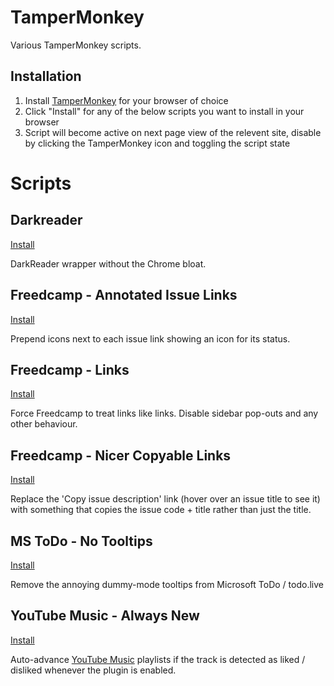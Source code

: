 TamperMonkey
============
Various TamperMonkey scripts.

Installation
------------
1. Install [TamperMonkey](https://www.tampermonkey.net) for your browser of choice
2. Click "Install" for any of the below scripts you want to install in your browser
3. Script will become active on next page view of the relevent site, disable by clicking the TamperMonkey icon and toggling the script state


Scripts
=======

Darkreader
----------
[Install](https://raw.githubusercontent.com/hash-bang/tampermonkey/master/darkreader.user.js)

DarkReader wrapper without the Chrome bloat.



Freedcamp - Annotated Issue Links
---------------------------------
[Install](https://raw.githubusercontent.com/hash-bang/tampermonkey/master/freedcamp-annotated-issue-links.user.js)

Prepend icons next to each issue link showing an icon for its status.


Freedcamp - Links
-----------------
[Install](https://raw.githubusercontent.com/hash-bang/tampermonkey/master/freedcamp-links.user.js)

Force Freedcamp to treat links like links. Disable sidebar pop-outs and any other behaviour.


Freedcamp - Nicer Copyable Links
--------------------------------
[Install](https://raw.githubusercontent.com/hash-bang/tampermonkey/master/freedcamp-nicer-copyable-links.user.js)

Replace the 'Copy issue description' link (hover over an issue title to see it) with something that copies the issue code + title rather than just the title.


MS ToDo - No Tooltips
---------------------
[Install](https://raw.githubusercontent.com/hash-bang/tampermonkey/master/ms-todo-no-tooltips.user.js)

Remove the annoying dummy-mode tooltips from Microsoft ToDo / todo.live


YouTube Music - Always New
--------------------------
[Install](https://raw.githubusercontent.com/hash-bang/tampermonkey/master/youtube-music-always-new.user.js)

Auto-advance [YouTube Music](https://music.youtube.com) playlists if the track is detected as liked / disliked whenever the plugin is enabled.

